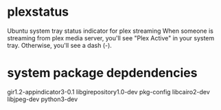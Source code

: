 # plexstatus
Ubuntu system tray status indicator for plex streaming
When someone is streaming from plex media server, you'll see "Plex Active" in your system tray. Otherwise, you'll see a dash (-).

# system package depdendencies
gir1.2-appindicator3-0.1 libgirepository1.0-dev pkg-config libcairo2-dev libjpeg-dev python3-dev

